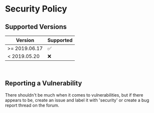 # Security Policy

## Supported Versions​

| Version       | Supported          |
| ------------- | ------------------ |
| >= 2019.06.17 | :white_check_mark: |
| <  2019.05.20 | :x:                |
​
## Reporting a Vulnerability

There shouldn't be much when it comes to vulnerabilities, but
if there appears to be, create an issue and label it with
'security' or create a bug report thread on the forum.
